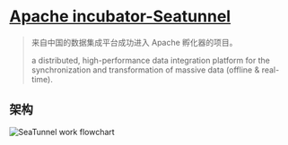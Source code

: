 # [Apache incubator-Seatunnel](https://github.com/apache/incubator-seatunnel)

> 来自中国的数据集成平台成功进入 Apache 孵化器的项目。
>
> a distributed, high-performance data integration platform for the synchronization and transformation of massive data (offline & real-time).



## 架构

![SeaTunnel work flowchart](https://github.com/apache/incubator-seatunnel/raw/dev/docs/en/images/architecture_diagram.png)